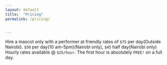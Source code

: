 ```yaml
---
layout: default
title:  "Pricing"
permalink: /pricing/


---
```


Hire a mascot only with a performer at friendly rates of `$75` per day(Outside Nairobi). `$50` per day(10 am-5pm)(Nairobi only), `$45` half day(Nairobi only) Hourly rates available @ `$25/hour`. The first hour is absolutely `FREE!` on a full day. 

